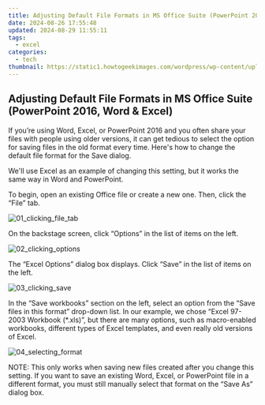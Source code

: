 ```yaml
---
title: Adjusting Default File Formats in MS Office Suite (PowerPoint 2016, Word & Excel)
date: 2024-08-26 17:55:48
updated: 2024-08-29 11:55:11
tags:
  - excel
categories:
  - tech
thumbnail: https://static1.howtogeekimages.com/wordpress/wp-content/uploads/2016/01/00_lead_image_save_as_old_file_format.png
---
```


## Adjusting Default File Formats in MS Office Suite (PowerPoint 2016, Word & Excel)

If you’re using Word, Excel, or PowerPoint 2016 and you often share your files with people using older versions, it can get tedious to select the option for saving files in the old format every time. Here's how to change the default file format for the Save dialog.

 We'll use Excel as an example of changing this setting, but it works the same way in Word and PowerPoint.

 To begin, open an existing Office file or create a new one. Then, click the “File” tab.

![01_clicking_file_tab](https://static1.howtogeekimages.com/wordpress/wp-content/uploads/2016/01/01_clicking_file_tab.png) 

 On the backstage screen, click “Options” in the list of items on the left.

![02_clicking_options](https://static1.howtogeekimages.com/wordpress/wp-content/uploads/2016/01/02_clicking_options1.png) 

 The “Excel Options” dialog box displays. Click “Save” in the list of items on the left.

![03_clicking_save](https://static1.howtogeekimages.com/wordpress/wp-content/uploads/2016/01/03_clicking_save.png) 

 In the “Save workbooks” section on the left, select an option from the “Save files in this format” drop-down list. In our example, we chose “Excel 97-2003 Workbook (\*.xls)”, but there are many options, such as macro-enabled workbooks, different types of Excel templates, and even really old versions of Excel.

![04_selecting_format](https://static1.howtogeekimages.com/wordpress/wp-content/uploads/2016/01/04_selecting_format.png) 

 NOTE: This only works when saving new files created after you change this setting. If you want to save an existing Word, Excel, or PowerPoint file in a different format, you must still manually select that format on the “Save As” dialog box.

<ins class="adsbygoogle"
     style="display:block"
     data-ad-format="autorelaxed"
     data-ad-client="ca-pub-7571918770474297"
     data-ad-slot="1223367746"></ins>



<ins class="adsbygoogle"
     style="display:block"
     data-ad-client="ca-pub-7571918770474297"
     data-ad-slot="8358498916"
     data-ad-format="auto"
     data-full-width-responsive="true"></ins>

